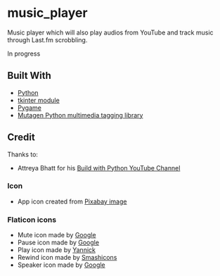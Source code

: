 # music_player

Music player which will also play audios from YouTube and track music through Last.fm scrobbling.

In progress

## Built With

* [Python](https://www.python.org)
* [tkinter module](https://docs.python.org/2/library/tkinter.html#module-Tkinter)
* [Pygame](https://www.pygame.org/)
* [Mutagen Python multimedia tagging library](https://mutagen.readthedocs.io/)

## Credit

Thanks to:

* Attreya Bhatt for his [Build with Python YouTube Channel](https://www.youtube.com/channel/UCirPbvoHzD78Lnyll6YYUpg/)

### Icon
* App icon created from [Pixabay image](https://pixabay.com/photos/background-retro-disk-vinyl-old-2882485/)

### Flaticon icons

* Mute icon made by [Google](https://www.flaticon.com/authors/google)
* Pause icon made by [Google](https://www.flaticon.com/authors/google)
* Play icon made by [Yannick](https://www.flaticon.com/authors/yannick)
* Rewind icon made by [Smashicons](https://www.flaticon.com/authors/smashicons)
* Speaker icon made by [Google](https://www.flaticon.com/authors/google)




